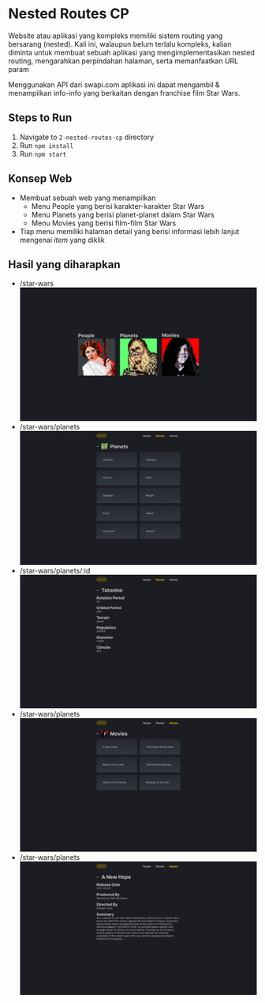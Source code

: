 # Nested Routes CP

Website atau aplikasi yang kompleks memiliki sistem routing yang bersarang (nested). Kali ini, walaupun belum terlalu kompleks, kalian diminta untuk membuat sebuah aplikasi yang mengimplementasikan nested routing, mengarahkan perpindahan halaman, serta memanfaatkan URL param

Menggunakan API dari swapi.com aplikasi ini dapat mengambil & menampilkan info-info yang berkaitan dengan franchise film Star Wars.

## Steps to Run

1. Navigate to `2-nested-routes-cp` directory
2. Run `npm install`
3. Run `npm start`

## Konsep Web

- Membuat sebuah web yang menampilkan
  - Menu People yang berisi karakter-karakter Star Wars
  - Menu Planets yang berisi planet-planet dalam Star Wars
  - Menu Movies yang berisi film-film Star Wars
- Tiap menu memiliki halaman detail yang berisi informasi lebih lanjut mengenai _item_ yang diklik

## Hasil yang diharapkan

- /star-wars
  ![Main Menu](./src/assets/screenshot-1.png)
- /star-wars/planets
  ![Planets](./src/assets/screenshot-2.png)
- /star-wars/planets/:id
  ![Planets Detail](./src/assets/screenshot-3.png)
- /star-wars/planets
  ![Movies](./src/assets/screenshot-4.png)
- /star-wars/planets
  ![Movies Detail](./src/assets/screenshot-5.png)